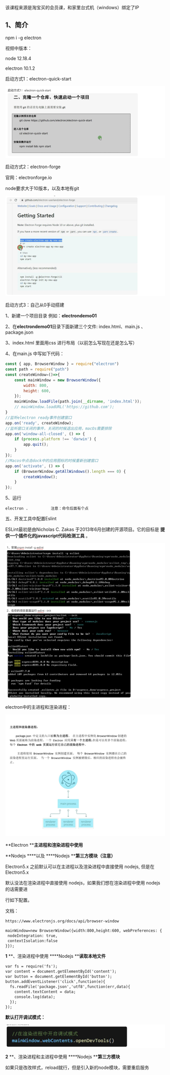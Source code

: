 该课程来源是淘宝买的会员课，和家里台式机（windows）绑定了IP


## 1、简介

npm i -g electron

视频中版本：

node 12.18.4

electron 10.1.2

启动方式1：electron-quick-start

![1677220186670](image/1、简介/1677220186670.png)

启动方式2：electron-forge

官网：electronforge.io

node要求大于10版本，以及本地有git

![1677220195290](image/1、简介/1677220195290.png)

启动方式3：自己从0手动搭建

1、新建一个项目目录   例如：****electrondemo01****

2、在****electrondemo01****目录下面新建三个文件:   index.html、main.js 、package.json

3、index.html 里面用css 进行布局（以前怎么写现在还是怎么写）

4、在main.js 中写如下代码：

```js
const { app, BrowserWindow } = require("electron")
const path = require("path")
const createWindow=()=>{
    const mainWindow = new BrowserWindow({
        width: 800,
        height: 600,
    });
    mainWindow.loadFile(path.join(__dirname, 'index.html'));
    // mainWindow.loadURL('https://github.com');
}
//监听electron ready事件创建窗口
app.on('ready', createWindow);
//监听窗口关闭的事件，关闭的时候退出应用，macOs需要排除
app.on('window-all-closed', () => {
    if (process.platform !== 'darwin') {
        app.quit();
    }
});
//Macos中点击dock中的应用图标的时候重新创建窗口
app.on('activate', () => {
    if (BrowserWindow.getAllWindows().length === 0) {
        createWindow();
    }
});

```

5、运行

```shell
electron .          注意：命令后面有个点
```

五、开发工具中配置Eslint

ESLint最初是由Nicholas C. Zakas 于2013年6月创建的开源项目。它的目标是 ****提供一个插件化的javascript代码检测工具**** 。

![1677220311636](image/1、简介/1677220311636.png)

electron中的主进程和渲染进程：

![1677220325693](image/1、简介/1677220325693.png)

**Electron ****主进程和渲染进程中使用**

**Nodejs ****以及 ****Nodejs ****第三方模块（注意）**

Electron5.x 之前默认可以在主进程以及渲染进程中直接使用 nodejs, 但是在 Electron5.x

默认没法在渲染进程中直接使用 nodejs，如果我们想在渲染进程中使用 nodejs 的话需要进

行如下配置。

文档：

```
https://www.electronjs.org/docs/api/browser-window
```

```
mainWindow=new BrowserWindow({width:800,height:600, webPreferences: {
 nodeIntegration: true,
 contextIsolation:false
}});
```

 **1** **、渲染进程中使用 ****Nodejs ****读取本地文件**

```
var fs = require('fs');
var content = document.getElementById('content');
var button = document.getElementById('button');
button.addEventListener('click',function(e){
  fs.readFile('package.json','utf8',function(err,data){
    content.textContent = data;
    console.log(data);
  });
});
```

**默认打开调试模式：**

![1677220339762](image/1、简介/1677220339762.png)

**2** **、渲染进程和主进程中使用 ****Nodejs ****第三方模块**

如果只是改改样式，reload就行，但是引入新的node模块，需要重启服务

